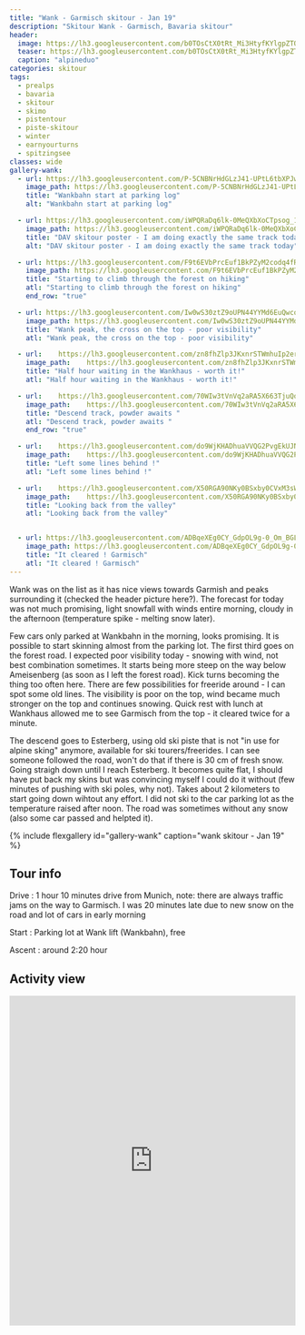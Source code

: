 ```yaml
---
title: "Wank - Garmisch skitour - Jan 19"
description: "Skitour Wank - Garmisch, Bavaria skitour"
header:
  image: https://lh3.googleusercontent.com/b0TOsCtX0tRt_Mi3HtyfKYlgpZTQx-fq8JG7cFYOiVpdsM0M1QHFAmKSSj2g-abdBO_mCpfCaXuP6qOEYGhZvLxwALZPNnxgvwPyH_2LwyRoX2d0l3wRNF4FmdzUZGhXL65RY-5ZJgM2MvyvJqD22RFAP3jOHy2jYwabV54eANZZRBoCFN-vyc0mjbIFxrOZhLzOPaBiFcp0fAZN0_ezU6dMGrtAreT9vgouKms-nsffUo5_SCHeaBnX98WHPLHswqC-4Zcqiyq21EDAhXSyow34JSvTjgoC_npjmlIhx_cRm4m15SGObB6YBz9QwaU1oo9c3B5FQT95AZsXwqplp6wAArbh3DqlcunQ7NC9UVwqDeVM8AN3Uc1PVPXfZGG9dPndrM4iarGPahuxpON65WcFEXVIKVBzVnh7XHEwnMUpC_T5XfLoDwT_3cB379Zhjjc59JZeDO_gGi2OtlOdITQv0AZLljn5k5WhYc8jfHDitP5ckC62U5_YeUAJ3LFGll7azbt7hSnTXQSGgEDPozaivFDniT5uZ1W64Yz08_GAHUjlornfTewL-vYNg9hOTPFd9Upox6QAAoue6dPF2whaGlAh-reoNposmkbhvn-KFa1m043i868-1x-hQJ9V7sxHRUlD2s7pgN7QccupoJz3sex5MyoaSv_QX150MMPLWOREUxyWGtzTjmuWXyGV1X3XHm1gCnsOUCxRfeU=w2692-h1542-no
  teaser: https://lh3.googleusercontent.com/b0TOsCtX0tRt_Mi3HtyfKYlgpZTQx-fq8JG7cFYOiVpdsM0M1QHFAmKSSj2g-abdBO_mCpfCaXuP6qOEYGhZvLxwALZPNnxgvwPyH_2LwyRoX2d0l3wRNF4FmdzUZGhXL65RY-5ZJgM2MvyvJqD22RFAP3jOHy2jYwabV54eANZZRBoCFN-vyc0mjbIFxrOZhLzOPaBiFcp0fAZN0_ezU6dMGrtAreT9vgouKms-nsffUo5_SCHeaBnX98WHPLHswqC-4Zcqiyq21EDAhXSyow34JSvTjgoC_npjmlIhx_cRm4m15SGObB6YBz9QwaU1oo9c3B5FQT95AZsXwqplp6wAArbh3DqlcunQ7NC9UVwqDeVM8AN3Uc1PVPXfZGG9dPndrM4iarGPahuxpON65WcFEXVIKVBzVnh7XHEwnMUpC_T5XfLoDwT_3cB379Zhjjc59JZeDO_gGi2OtlOdITQv0AZLljn5k5WhYc8jfHDitP5ckC62U5_YeUAJ3LFGll7azbt7hSnTXQSGgEDPozaivFDniT5uZ1W64Yz08_GAHUjlornfTewL-vYNg9hOTPFd9Upox6QAAoue6dPF2whaGlAh-reoNposmkbhvn-KFa1m043i868-1x-hQJ9V7sxHRUlD2s7pgN7QccupoJz3sex5MyoaSv_QX150MMPLWOREUxyWGtzTjmuWXyGV1X3XHm1gCnsOUCxRfeU=w2692-h1542-no
  caption: "alpineduo"
categories: skitour
tags:
  - prealps
  - bavaria
  - skitour
  - skimo
  - pistentour
  - piste-skitour
  - winter
  - earnyourturns
  - spitzingsee
classes: wide
gallery-wank:
  - url: https://lh3.googleusercontent.com/P-5CNBNrHdGLzJ41-UPtL6tbXPJwsimpEfzg_mABuOIH58CmoB2y0hw-UZ7DkqUtLx1Hk11Rzq6RkBXFeIMNJt4hmfR_SqRXDGAeLyYJsKVRKrgb74VEPpKOfH34uRoVGOTupgjszfsXU0yEH7DMLxyMlxcFI6yESBkSAPWrftKKgJmTo1TxeZzKFToRltXPKajPfUVva631Brsh-7vViwtu56FD1iwygoMFVx22KmAy8-iTvNeoXvW5EizGDMMtYNddCNe8VvXbzxqureZqadK5fIIYj3uSNKdIg_2QJMV_ugdYFV89-ETiVK-XzrrXVPDRuUIhx83fhPAt_kIq07jdEZLlb-nSJOEBDG8eji-C87pA26tKdpkuSr_J4R7EsXSu1e7r_88PYa7lzlreqPmAY3afOW-T5-9N6qfNacdrehGQIaOstNLhSFU_WB7jU0sZ5FIdHzbKodoAEQeNMkgri4yl7TMwR28p2h9XMzvz8DEhN0j08shtqHEjIQ2hGQuTnQ4XJScbvkHpTF1VsssAV-cIasXER9Od3w89pgvvL4e7ufgIpPYjDZAUy5oAVaoHd2eiimkyTmZa7_vXBUdb9WfK5LbQDGSAmcxBhlQjWU474MlWxMOXu-jE_FdNKW8uoyVM-iUUrE4NImWK77sotZQiKwpgnlmFzFRb7WKufbzGHtGbsD6GkWYO0_bmyQEJfiaFpYFLzUeEI_g=w1158-h1542-no
    image_path: https://lh3.googleusercontent.com/P-5CNBNrHdGLzJ41-UPtL6tbXPJwsimpEfzg_mABuOIH58CmoB2y0hw-UZ7DkqUtLx1Hk11Rzq6RkBXFeIMNJt4hmfR_SqRXDGAeLyYJsKVRKrgb74VEPpKOfH34uRoVGOTupgjszfsXU0yEH7DMLxyMlxcFI6yESBkSAPWrftKKgJmTo1TxeZzKFToRltXPKajPfUVva631Brsh-7vViwtu56FD1iwygoMFVx22KmAy8-iTvNeoXvW5EizGDMMtYNddCNe8VvXbzxqureZqadK5fIIYj3uSNKdIg_2QJMV_ugdYFV89-ETiVK-XzrrXVPDRuUIhx83fhPAt_kIq07jdEZLlb-nSJOEBDG8eji-C87pA26tKdpkuSr_J4R7EsXSu1e7r_88PYa7lzlreqPmAY3afOW-T5-9N6qfNacdrehGQIaOstNLhSFU_WB7jU0sZ5FIdHzbKodoAEQeNMkgri4yl7TMwR28p2h9XMzvz8DEhN0j08shtqHEjIQ2hGQuTnQ4XJScbvkHpTF1VsssAV-cIasXER9Od3w89pgvvL4e7ufgIpPYjDZAUy5oAVaoHd2eiimkyTmZa7_vXBUdb9WfK5LbQDGSAmcxBhlQjWU474MlWxMOXu-jE_FdNKW8uoyVM-iUUrE4NImWK77sotZQiKwpgnlmFzFRb7WKufbzGHtGbsD6GkWYO0_bmyQEJfiaFpYFLzUeEI_g=w1158-h1542-no
    title: "Wankbahn start at parking log"
    alt: "Wankbahn start at parking log"

  - url: https://lh3.googleusercontent.com/iWPQRaDq6lk-0MeQXbXoCTpsog_1SXZgpkjkr9TIH1VB3EozzW1_vIA3-RR0nr24spGsfKC1e5zfRj0B8UNNeRDZn13f_velSiLLgVl1BuDL0KY2aU7AJbKKzqlM3l0rE8zzUJJoTBf4AnyIokby9atoOZPgqYCeMxliKRzJxf-84sRNf1TDto2rNNOS24G6Hf93fqeJUvVqaoyEmy5ftD1irYVLeIBrAr92BbgXCEBK3RWWCttucduT50_xCC-2kbiJyKGBVt5P-i7sBywEHGrG2bb-ycYrp-cBYyUGFjR1IK6ckbrXGltbTzWIU4Bow7PSsTO-p6QC6pDc8XAypkXidkokPU-ysDx5MWYKHXi9yZOiTdTI9RSpbBRsxVejeYh8ITd9bHt0zz6pvB0Lk5NgXktqyutrjdfqWdxtBCk7htXbkfH5gtkqBNdK_Fk_apo9ZRjlXcMnRCNSIh-NJe9B79GzGqc21bguO8SdVEcW4VXLfdSkfl94caOl2EV7ZcMGnKdepHvlFw75vC4KHzSIYvrJezzJAMlZ2-VewsU9s6bCPakT07WFC273AOL5H82sx-rbpOy7CF4_Y-OBhtgIVCzauw8wc5ZDHMxzQFk0HrlHwqPqQkYBW5glKCIy7WsKXvUbXhVTRJ9APdcf-s5U0A=w2056-h1542-no
    image_path: https://lh3.googleusercontent.com/iWPQRaDq6lk-0MeQXbXoCTpsog_1SXZgpkjkr9TIH1VB3EozzW1_vIA3-RR0nr24spGsfKC1e5zfRj0B8UNNeRDZn13f_velSiLLgVl1BuDL0KY2aU7AJbKKzqlM3l0rE8zzUJJoTBf4AnyIokby9atoOZPgqYCeMxliKRzJxf-84sRNf1TDto2rNNOS24G6Hf93fqeJUvVqaoyEmy5ftD1irYVLeIBrAr92BbgXCEBK3RWWCttucduT50_xCC-2kbiJyKGBVt5P-i7sBywEHGrG2bb-ycYrp-cBYyUGFjR1IK6ckbrXGltbTzWIU4Bow7PSsTO-p6QC6pDc8XAypkXidkokPU-ysDx5MWYKHXi9yZOiTdTI9RSpbBRsxVejeYh8ITd9bHt0zz6pvB0Lk5NgXktqyutrjdfqWdxtBCk7htXbkfH5gtkqBNdK_Fk_apo9ZRjlXcMnRCNSIh-NJe9B79GzGqc21bguO8SdVEcW4VXLfdSkfl94caOl2EV7ZcMGnKdepHvlFw75vC4KHzSIYvrJezzJAMlZ2-VewsU9s6bCPakT07WFC273AOL5H82sx-rbpOy7CF4_Y-OBhtgIVCzauw8wc5ZDHMxzQFk0HrlHwqPqQkYBW5glKCIy7WsKXvUbXhVTRJ9APdcf-s5U0A=w2056-h1542-no
    title: "DAV skitour poster - I am doing exactly the same track today"
    alt: "DAV skitour poster - I am doing exactly the same track today"

  - url: https://lh3.googleusercontent.com/F9t6EVbPrcEuf1BkPZyM2codq4fRxHaGz3y8-sao94B7QFF_2REdwA1whL-yVSEow0A-UswwZQSspLj22toU7ApCga6x1YrWX6gYZl0RHwWmQKtkkwOWeB3zf9cX-U3aj49gibS2xiCv5Z8gOBbqLAzly7V6nbnqUd1LySKBL7WSO-dECWllXs7HF5D02AV4N_gyHO7GhOMm5AmFXsa0deekC12Z7WlvarBQWCu0bn7Y0ZKpqx95mOXBJHWvAMbbi_5iB4VnaWa8z8LKu3dKxAyt4yOz634Zk5pEDvgSnIP0LvHmtlgpnK99FN0w89fiXpSjjfySIQjFmhA07mzNRsy9MctgdJbJIJa2-AeSCv_aPFyy6-wl1hHiq89R6ziWrWmcpfG0svUzz6iJ__vwhV5o4B1aIwJhQheSlg_nbmLC5W7EBF9F1a-ExBpafE5oZyUd2yxIPflQ-Ea_16LmNzMTIY4QM9mmGOee3c0DFchu4mTb6uFKXoEtbQ8vlAy2EU4Li9z0K0ERkeMqE20stKiYpUATO7uutqFUD3gS4llM_9us_0mEC6GOqnCKTyosl7sdP4pBh4Huyc7pRdmEWYEAmpSVKnxzMJELygsfAVqNFt5mCfPRc_X3gNjQ3LzE1W3cKeXsDcPXXCmdnDmCgnuGBnN5RPudIIlKsZOmvIl6Dv-O366fOOZxbl5J0rnFPvMfEBdiXtljaO3YpOs=w1158-h1542-no
    image_path: https://lh3.googleusercontent.com/F9t6EVbPrcEuf1BkPZyM2codq4fRxHaGz3y8-sao94B7QFF_2REdwA1whL-yVSEow0A-UswwZQSspLj22toU7ApCga6x1YrWX6gYZl0RHwWmQKtkkwOWeB3zf9cX-U3aj49gibS2xiCv5Z8gOBbqLAzly7V6nbnqUd1LySKBL7WSO-dECWllXs7HF5D02AV4N_gyHO7GhOMm5AmFXsa0deekC12Z7WlvarBQWCu0bn7Y0ZKpqx95mOXBJHWvAMbbi_5iB4VnaWa8z8LKu3dKxAyt4yOz634Zk5pEDvgSnIP0LvHmtlgpnK99FN0w89fiXpSjjfySIQjFmhA07mzNRsy9MctgdJbJIJa2-AeSCv_aPFyy6-wl1hHiq89R6ziWrWmcpfG0svUzz6iJ__vwhV5o4B1aIwJhQheSlg_nbmLC5W7EBF9F1a-ExBpafE5oZyUd2yxIPflQ-Ea_16LmNzMTIY4QM9mmGOee3c0DFchu4mTb6uFKXoEtbQ8vlAy2EU4Li9z0K0ERkeMqE20stKiYpUATO7uutqFUD3gS4llM_9us_0mEC6GOqnCKTyosl7sdP4pBh4Huyc7pRdmEWYEAmpSVKnxzMJELygsfAVqNFt5mCfPRc_X3gNjQ3LzE1W3cKeXsDcPXXCmdnDmCgnuGBnN5RPudIIlKsZOmvIl6Dv-O366fOOZxbl5J0rnFPvMfEBdiXtljaO3YpOs=w1158-h1542-no
    title: "Starting to climb through the forest on hiking"
    atl: "Starting to climb through the forest on hiking"
    end_row: "true"

  - url: https://lh3.googleusercontent.com/Iw0wS30ztZ9oUPN44YYMd6EuQwcqRrkQl62qGDE58n2SYDYTNu22orPJf26lMcU61446wn4OU4jaRTQ2BBF4VpCGtzyFmwvfqUzwKCrj0kseDXKGLjpJN534c3QHWjHXHgbg2N7wHewPCWDjRz3Kv-a7X6G4Ysl5XS28eoGz1AtOE3Z1_kfaGu53iAC7HbZjY2uhmCuCwbLyIjuXaEwabDNgS1vOI_EGUfyrVLye9G99YDoDSAf7HH06tx-yaKSh3k3CvbIS0DRGd2E_iDQx_Tegz1oxMoqwRCM0LjV-g3GQUNwQTflx9vS40IfOfPdeilUKOX4AgfH8qhlWqUioI7_Hg-8rqLG8_HBuLZb4E3XNlH4SMNlIGoADNGQQI24CsMzdIb6NeFF1AV-TPehjPD1vDIdjspWPRtZWdbq_QVf1CYEVBLTs4aOGNRQ9MZqj6gMLzvZ9JCel3FLJbwZ_vhdO21RP8NQx5I0rA87Y7fUXnXyUHT7otn3W7dRaKgcPcBAqUu0caNzrUCptK4BTBNxoQvD-JN0eb56VC1CdGCrGL-_wsDliJnP1oD6wgGph-Sqh_DhXAJCEpTJOnrhJAd1eU2V3VpGoQfvPVBJtv1H0xp1zORtkwtZOQj0mOoIOksdvtxS1He1hppdJ6kmHGpO5dw=w1158-h1542-no
    image_path: https://lh3.googleusercontent.com/Iw0wS30ztZ9oUPN44YYMd6EuQwcqRrkQl62qGDE58n2SYDYTNu22orPJf26lMcU61446wn4OU4jaRTQ2BBF4VpCGtzyFmwvfqUzwKCrj0kseDXKGLjpJN534c3QHWjHXHgbg2N7wHewPCWDjRz3Kv-a7X6G4Ysl5XS28eoGz1AtOE3Z1_kfaGu53iAC7HbZjY2uhmCuCwbLyIjuXaEwabDNgS1vOI_EGUfyrVLye9G99YDoDSAf7HH06tx-yaKSh3k3CvbIS0DRGd2E_iDQx_Tegz1oxMoqwRCM0LjV-g3GQUNwQTflx9vS40IfOfPdeilUKOX4AgfH8qhlWqUioI7_Hg-8rqLG8_HBuLZb4E3XNlH4SMNlIGoADNGQQI24CsMzdIb6NeFF1AV-TPehjPD1vDIdjspWPRtZWdbq_QVf1CYEVBLTs4aOGNRQ9MZqj6gMLzvZ9JCel3FLJbwZ_vhdO21RP8NQx5I0rA87Y7fUXnXyUHT7otn3W7dRaKgcPcBAqUu0caNzrUCptK4BTBNxoQvD-JN0eb56VC1CdGCrGL-_wsDliJnP1oD6wgGph-Sqh_DhXAJCEpTJOnrhJAd1eU2V3VpGoQfvPVBJtv1H0xp1zORtkwtZOQj0mOoIOksdvtxS1He1hppdJ6kmHGpO5dw=w1158-h1542-no
    title: "Wank peak, the cross on the top - poor visibility"
    atl: "Wank peak, the cross on the top - poor visibility"

  - url:    https://lh3.googleusercontent.com/zn8fhZlp3JKxnrSTWmhuIp2erl-LkiTbbVpYh901s4OIHAK1cqOunndkV-pVmY-UubSpZ7we35YvzBihm3hVt0u1OwZzBLfBeRj5zblc1gLGXntSdqYwFXrW1zL-Z5qmOwxV7A8hPGQ1nF4XvchHJyeQB1ae7j-_galbGuVrH308WQ1NoAEASWlueB0DlcdWBepePl23ldjBO9rMNMWGt_LrnIeQWZICZGoPGPlmenZVs2vsvAEupiYqA-YOM7PKIK3dgDamln2cip9SJ7LU_uvsPaNTsIrw7lSBR81jiWn5pvsnHlsul92XJcjhw9KPp_S49rV8J5Y0Xrbrb2GWabXthl7G7rOTJ4fwHW6z2y-H8OkFHDA5l03loFAnhtmGcchi4fKkYzSAvdq4rlutYRxNeA3YZ75kuTSaHNBlA1jDawJuV29lELhaRTGAvr6lz5LTpH7ad5J7eDA0-tl7d2RBjFOTGWmWLIroDaAqikliXGNUJec_GWBx3b6l8wA2UpBRBe31xJQZzbExQMsSDkZyADQ44MdfiEIYS_VdN33S1_wqsk3CjipcZm5oGq5EvXGE1m7GfmKlLd816vaWTUqpCsQgTSrEvxA8ktSiLvJ0LoFnyPnVjP-2zupwqnhFM44gpBYuKDfm2ftUpDwVnxF_Zg=w2056-h1542-no
    image_path:    https://lh3.googleusercontent.com/zn8fhZlp3JKxnrSTWmhuIp2erl-LkiTbbVpYh901s4OIHAK1cqOunndkV-pVmY-UubSpZ7we35YvzBihm3hVt0u1OwZzBLfBeRj5zblc1gLGXntSdqYwFXrW1zL-Z5qmOwxV7A8hPGQ1nF4XvchHJyeQB1ae7j-_galbGuVrH308WQ1NoAEASWlueB0DlcdWBepePl23ldjBO9rMNMWGt_LrnIeQWZICZGoPGPlmenZVs2vsvAEupiYqA-YOM7PKIK3dgDamln2cip9SJ7LU_uvsPaNTsIrw7lSBR81jiWn5pvsnHlsul92XJcjhw9KPp_S49rV8J5Y0Xrbrb2GWabXthl7G7rOTJ4fwHW6z2y-H8OkFHDA5l03loFAnhtmGcchi4fKkYzSAvdq4rlutYRxNeA3YZ75kuTSaHNBlA1jDawJuV29lELhaRTGAvr6lz5LTpH7ad5J7eDA0-tl7d2RBjFOTGWmWLIroDaAqikliXGNUJec_GWBx3b6l8wA2UpBRBe31xJQZzbExQMsSDkZyADQ44MdfiEIYS_VdN33S1_wqsk3CjipcZm5oGq5EvXGE1m7GfmKlLd816vaWTUqpCsQgTSrEvxA8ktSiLvJ0LoFnyPnVjP-2zupwqnhFM44gpBYuKDfm2ftUpDwVnxF_Zg=w2056-h1542-no
    title: "Half hour waiting in the Wankhaus - worth it!"
    atl: "Half hour waiting in the Wankhaus - worth it!"

  - url:    https://lh3.googleusercontent.com/70WIw3tVnVq2aRA5X663TjuQqj3gPpKSa7GB-90hDTvGXRlrJGECiEUlcedmSo17MxTyD1_U3vaoNnNi_FTgw6i3TOMjPmwDtT4v8L-v-V0Va459tDUw2IgCsVuxu0rBxKncruTqjpjKay8dZ66asOIGDXQvTkicU7TgexGSoHiQNbsxFwOGNeU46JTo07SzE0RtlsHSr3oaFN6jCKcDfE3MBJXp3haWp_lHVveHyknP3BCs29lXKRPG_KYhFgqDx2tuPE7cKO6IXtSudNFUi5SLRyarYhK9TGAw0lFGUvUeV4En-_AkCxJJ9TyuGEUwqMEIYxyetDh1E_nMYp0vKZefLMxT6xblrXjkjI-RHQbqtetAVJnFFERaLXhouawAHVFzGACIINLz2BrLEgo4YOJ2ak4jG6Q6WRDyj3kDIQzfaL12HRnJjEG54Lh8T-eOTDTR8OmKU8FEYWhrky2cz5gmm0-bIWzPxwJ6JSjOBW5svNV98IL_dp5sj0fpL2mJl3JV4aiWMEa0fhsebL6N9vHDwl1Iq-bkd5ZBwp6PGY4xaGP2524h3w1IcbC5Vy9iyPHmU03CGhGjEN61qLSSTAAdOgNcfzI_JX_8t_aQF0r2-jgSzZzqDrnyzU9ugoC4nHYPbjQ0Rhw75JKGuICI4Xl-2w=w2056-h1542-no
    image_path:    https://lh3.googleusercontent.com/70WIw3tVnVq2aRA5X663TjuQqj3gPpKSa7GB-90hDTvGXRlrJGECiEUlcedmSo17MxTyD1_U3vaoNnNi_FTgw6i3TOMjPmwDtT4v8L-v-V0Va459tDUw2IgCsVuxu0rBxKncruTqjpjKay8dZ66asOIGDXQvTkicU7TgexGSoHiQNbsxFwOGNeU46JTo07SzE0RtlsHSr3oaFN6jCKcDfE3MBJXp3haWp_lHVveHyknP3BCs29lXKRPG_KYhFgqDx2tuPE7cKO6IXtSudNFUi5SLRyarYhK9TGAw0lFGUvUeV4En-_AkCxJJ9TyuGEUwqMEIYxyetDh1E_nMYp0vKZefLMxT6xblrXjkjI-RHQbqtetAVJnFFERaLXhouawAHVFzGACIINLz2BrLEgo4YOJ2ak4jG6Q6WRDyj3kDIQzfaL12HRnJjEG54Lh8T-eOTDTR8OmKU8FEYWhrky2cz5gmm0-bIWzPxwJ6JSjOBW5svNV98IL_dp5sj0fpL2mJl3JV4aiWMEa0fhsebL6N9vHDwl1Iq-bkd5ZBwp6PGY4xaGP2524h3w1IcbC5Vy9iyPHmU03CGhGjEN61qLSSTAAdOgNcfzI_JX_8t_aQF0r2-jgSzZzqDrnyzU9ugoC4nHYPbjQ0Rhw75JKGuICI4Xl-2w=w2056-h1542-no
    title: "Descend track, powder awaits "
    atl: "Descend track, powder awaits "
    end_row: "true"

  - url:    https://lh3.googleusercontent.com/do9WjKHADhuaVVQG2PvgEkUJNStXCvqON_kC9apJvQOvCL95nwHplNKlG65T5i5-YjHeRRxekqp9cKF-yonHT0xtbqSkWelsKp0vD8NHdMaElCpFiDtiZRkde066OrPjZ4n_H94c7ImhvCBJWZtJ7A5z4r5CO6ao5xWOMXrtqv9j10KZbLHLfIosIFm-fGN72OQDMYGPbWlabhkymwPwB9fSnU9Y5FpYTHhEhcfCWY7PnB6P-oe8Hk7U6dTS0qiORYU-wVdsV-ZeLcstckbUxYKXWrrd4eJakElAP-LscPJkh8w1L5cLxC06m895SKUzkogTTe-hDPXJuXojxetPSITjdb9jfreCNuq9MLFejlW0bGRx-wnBQQlQaw-XxgLhOwJxSd2US4uVwHXyIqneyYnxTgRcVZCj-WbAIgcVSfVDYi4nYwA15i9uZv5LOoc5em66Mp1gIQKXlRD-auVmzUSJ2KLOOoYT610Uj28VkaN-3t-WxcMLgARF4RekSA6nZGeAHdCSOXm8_wNjCjZ30EWw40Dho8O2BkiLEb5_F29C2KZuFc4DVgecU88l41InsbB8ImvUfPaIsIeftL_GNSfxzjK6RxgdvuNkWl0w_MWya_Gz9q1YHeaUJC_UUMGpdGF6Flu2oSxUXQGBPdX_yUaSVQ=w1158-h1542-no
    image_path:    https://lh3.googleusercontent.com/do9WjKHADhuaVVQG2PvgEkUJNStXCvqON_kC9apJvQOvCL95nwHplNKlG65T5i5-YjHeRRxekqp9cKF-yonHT0xtbqSkWelsKp0vD8NHdMaElCpFiDtiZRkde066OrPjZ4n_H94c7ImhvCBJWZtJ7A5z4r5CO6ao5xWOMXrtqv9j10KZbLHLfIosIFm-fGN72OQDMYGPbWlabhkymwPwB9fSnU9Y5FpYTHhEhcfCWY7PnB6P-oe8Hk7U6dTS0qiORYU-wVdsV-ZeLcstckbUxYKXWrrd4eJakElAP-LscPJkh8w1L5cLxC06m895SKUzkogTTe-hDPXJuXojxetPSITjdb9jfreCNuq9MLFejlW0bGRx-wnBQQlQaw-XxgLhOwJxSd2US4uVwHXyIqneyYnxTgRcVZCj-WbAIgcVSfVDYi4nYwA15i9uZv5LOoc5em66Mp1gIQKXlRD-auVmzUSJ2KLOOoYT610Uj28VkaN-3t-WxcMLgARF4RekSA6nZGeAHdCSOXm8_wNjCjZ30EWw40Dho8O2BkiLEb5_F29C2KZuFc4DVgecU88l41InsbB8ImvUfPaIsIeftL_GNSfxzjK6RxgdvuNkWl0w_MWya_Gz9q1YHeaUJC_UUMGpdGF6Flu2oSxUXQGBPdX_yUaSVQ=w1158-h1542-no
    title: "Left some lines behind !"
    atl: "Left some lines behind !"

  - url:    https://lh3.googleusercontent.com/X50RGA90NKy0BSxby0CVxM3sWj0Ocv2FU2OKhjDjjdVM1cFSmXPWlf0aixjhnLIKl52w_GUpKjf0LIJuCHqq4XeFZHY_PJss5rdnyt7SQzou2PuJRV0WDMFQ3tDubMmWYOy-SFzb3hNtgNWqK_2rd9BDjvJtgyh3C3FHOJQowtFKMQ9S-aV8FB9sQP-HFqokb6Q8HwSlUISLftvrlODsP6uZaIPar8k_wweiCx5FWFxB3Zd6O-ALhqnKinWLZl0Fhe4ObkjL-4eIot4Z4jVft_44GVJnfT9tXLYz4MEBf6RGPXIHW_nywZ2Vg8-CQQZX3qyTwDToiRJjVmoLqscMeTH5XlYB-O0daQBox4pqXafMF-3aQOx7pcpeuAKa4QKAq_W79DlhJ6QUaDp7lyD1j1JNfXaJkSaASHamPaEbWxg-CbFgEarP3t1Y65g_rQQ21E6YRewUyUA8uuYHChf1hPnjYAnYelRp4-DzIyXSyUkuRA40HzF5qikVUMTBCVlEi3SVteveL0QiHC0-VD-Jcp5adkgmpL2KL_pVLQJuAaDFDR1BSkYOhVFvPl4YtdDDXAHnBROxAhzmW1-U3jPadX5ryptftKhOzpUBH63QI0W4UHdt7QdA2MjVMByVlEZHFK6plCHnK6jNaxAOrak9gfkYOf4LmJRVQP0ZRrijJ0BRDtZyDmFVaOFLj4oCv0M6eLf-gZIp41ReAsOKFGg=w2704-h1542-no
    image_path:    https://lh3.googleusercontent.com/X50RGA90NKy0BSxby0CVxM3sWj0Ocv2FU2OKhjDjjdVM1cFSmXPWlf0aixjhnLIKl52w_GUpKjf0LIJuCHqq4XeFZHY_PJss5rdnyt7SQzou2PuJRV0WDMFQ3tDubMmWYOy-SFzb3hNtgNWqK_2rd9BDjvJtgyh3C3FHOJQowtFKMQ9S-aV8FB9sQP-HFqokb6Q8HwSlUISLftvrlODsP6uZaIPar8k_wweiCx5FWFxB3Zd6O-ALhqnKinWLZl0Fhe4ObkjL-4eIot4Z4jVft_44GVJnfT9tXLYz4MEBf6RGPXIHW_nywZ2Vg8-CQQZX3qyTwDToiRJjVmoLqscMeTH5XlYB-O0daQBox4pqXafMF-3aQOx7pcpeuAKa4QKAq_W79DlhJ6QUaDp7lyD1j1JNfXaJkSaASHamPaEbWxg-CbFgEarP3t1Y65g_rQQ21E6YRewUyUA8uuYHChf1hPnjYAnYelRp4-DzIyXSyUkuRA40HzF5qikVUMTBCVlEi3SVteveL0QiHC0-VD-Jcp5adkgmpL2KL_pVLQJuAaDFDR1BSkYOhVFvPl4YtdDDXAHnBROxAhzmW1-U3jPadX5ryptftKhOzpUBH63QI0W4UHdt7QdA2MjVMByVlEZHFK6plCHnK6jNaxAOrak9gfkYOf4LmJRVQP0ZRrijJ0BRDtZyDmFVaOFLj4oCv0M6eLf-gZIp41ReAsOKFGg=w2704-h1542-no
    title: "Looking back from the valley"
    atl: "Looking back from the valley"


  - url: https://lh3.googleusercontent.com/ADBqeXEg0CY_GdpOL9g-0_Om_BGLKGxfDLxn18xdj0kdPVL7BureWEyTe68wgltIFZMfOXXbZgCVvM4keSxyCKmN_wHLFTad3uvHGjh1rMDBWkO4qCYwVdAnqlHPhT3ns3Uo8wL-rZyj2fsS3Nk8Xlawqx2cGKdvXeyinjHIn0_IOTFXdFHR7wduSR925U_1dq_zoLz9y7TXgI0Hd46D2J6rswSG57zdHvqBxcWjtRBQl2Ig6qHAbqhJRzGPEWkK1lPb88kuYcE0UTjQsjht2Qq1FNHnRDJebsTL865aCAJHepUqiA2kdo8uZ5Nbo3bYe4zD8nGwiJ1XtuR0UaYBpOMk2beappTQw1YpCAcpUns7GPYVxBt3naa7yTs0sjxzerMSOAWa491uviPtxAicV1-tnGDy3xicATViG9cKQBfygqLvVDFCUeFzVg7l1swtBGBcRGogQo9GrRbDna9QvCzNmiuwWFssQVgGg6L27N7TqBGjGwFte-t0QxqX1NukGyCzHLEJgJOiB-ujnGOhTCumLqBUo8OMbARDAzu8KvtiLr3xQ-iFsWF1qIaTgBb6ImRJeqpMqU4VCgtWKQiZqg59X9KU9N6sqcUsrdWdXDjNNGVNz5ETaGLj_iKzI1iHmnKtVFwp4yHdL3U4u0lh_LuECA=w2056-h1542-no
    image_path: https://lh3.googleusercontent.com/ADBqeXEg0CY_GdpOL9g-0_Om_BGLKGxfDLxn18xdj0kdPVL7BureWEyTe68wgltIFZMfOXXbZgCVvM4keSxyCKmN_wHLFTad3uvHGjh1rMDBWkO4qCYwVdAnqlHPhT3ns3Uo8wL-rZyj2fsS3Nk8Xlawqx2cGKdvXeyinjHIn0_IOTFXdFHR7wduSR925U_1dq_zoLz9y7TXgI0Hd46D2J6rswSG57zdHvqBxcWjtRBQl2Ig6qHAbqhJRzGPEWkK1lPb88kuYcE0UTjQsjht2Qq1FNHnRDJebsTL865aCAJHepUqiA2kdo8uZ5Nbo3bYe4zD8nGwiJ1XtuR0UaYBpOMk2beappTQw1YpCAcpUns7GPYVxBt3naa7yTs0sjxzerMSOAWa491uviPtxAicV1-tnGDy3xicATViG9cKQBfygqLvVDFCUeFzVg7l1swtBGBcRGogQo9GrRbDna9QvCzNmiuwWFssQVgGg6L27N7TqBGjGwFte-t0QxqX1NukGyCzHLEJgJOiB-ujnGOhTCumLqBUo8OMbARDAzu8KvtiLr3xQ-iFsWF1qIaTgBb6ImRJeqpMqU4VCgtWKQiZqg59X9KU9N6sqcUsrdWdXDjNNGVNz5ETaGLj_iKzI1iHmnKtVFwp4yHdL3U4u0lh_LuECA=w2056-h1542-no
    title: "It cleared ! Garmisch"
    atl: "It cleared ! Garmisch"
---
```


Wank was on the list as it has nice views towards Garmish and peaks surrounding it (checked the header picture here?). The forecast for today was not much promising, light snowfall with winds entire morning, cloudy in the afternoon (temperature spike - melting snow later).

Few cars only parked at Wankbahn in the morning, looks promising. It is possible to start skinning almost from the parking lot. The first third goes on the forest road. I expected poor visibility today - snowing with wind, not best combination sometimes. It starts being more steep on the way below Ameisenberg (as soon as I left the forest road). Kick turns becoming the thing too often here. There are few possibilities for freeride around - I can spot some old lines. The visibility is poor on the top, wind became much stronger on the top and continues snowing. Quick rest with lunch at Wankhaus allowed me to see Garmisch from the top - it cleared twice for a minute.

The descend goes to Esterberg, using old ski piste that is not "in use for alpine sking" anymore, available for ski tourers/freerides. I can see someone followed the road, won't do that if there is 30 cm of fresh snow. Going straigh down until I reach Esterberg. It becomes quite flat, I should have put back my skins but was convincing myself I could do it without (few minutes of pushing with ski poles, why not). Takes about 2 kilometers to start going down wihtout any effort. I did not ski to the car parking lot as the temperature raised after noon. The road was sometimes without any snow (also some car passed and helpted it).

{% include flexgallery id="gallery-wank" caption="wank skitour - Jan 19" %}

## Tour info

Drive
: 1 hour 10 minutes drive from Munich, note: there are always traffic jams on the way to Garmisch. I was 20 minutes late due to new snow on the road and lot of cars in early morning

Start
: Parking lot at Wank lift (Wankbahn), free

Ascent
: around 2:20 hour 

## Activity view

<iframe src="https://www.komoot.com/tour/55300686/embed?profile=1" width="100%" height="580" frameborder="0" scrolling="no"></iframe>
